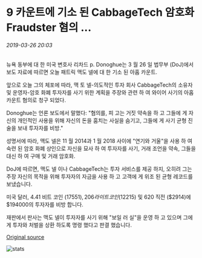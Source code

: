 # 9 카운트에 기소 된 CabbageTech 암호화 Fraudster 혐의 ...

###### 2019-03-26 20:03

뉴욕 동부에 대 한 미국 변호사 리차드 p. Donoghue는 3 월 26 일 법무부 (DoJ)에서 보도 자료에 따르면 오늘 패트릭 맥도 넬에 대 한 기소 된 아홉 카운트.

앞으로 오늘 그의 체포에 따라, 맥 토 넬-의도적인 투자 회사 CabbageTech의 소유자 및 운영자-암호 화폐 투자자를 사기 위한 계획을 주장와 관련 하 여 와이어 사기의 아홉 카운트 혐의로 청구 되었다.

Donoghue는 언론 보도에서 말했다: "혐의를, 피 고는 거짓 약속을 하 고 그들에 게 자신의 개인적인 사용을 위해 자신의 돈을 훔치는 사실을 숨기고, 그들에 게 사기 균형 진술을 보내 투자자를 비방."

성명서에 따라, 맥도 넬은 11 월 2014과 1 월 2018 사이에 "연기와 거울"을 사용 하 여 숙련 된 암호 화폐 상인으로 자신을 묘사 하 여 투자자를 사기, 거래 조언을 약속, 그들을 대신 하 여 구매 및 거래 암호화.

DoJ에 따르면, 맥도 넬 이나 CabbageTech는 투자 서비스를 제공 하지, 오히려 그는 주장 자신의 목적을 위해 투자자의 자금을 사용 하 고 고객에 게 위조 된 균형 레코드를 보냈습니다.

미국 달러, 4.41 비트 코인 ($17551), 206 라이트 코인 ($12215) 및 620 직전 ($2914)에 $194000의 투자자를 비방 합니다.

재판에서 판사는 맥도 넬이 투자자를 사기 위해 "보일 러 실"을 운영 하 고 있으며 그에 게 투자와 처벌을 상환 하도록 명령 했다고 판결 했습니다.

[Original source](https://cointelegraph.com/news/alleged-cabbagetech-crypto-fraudster-indicted-on-nine-counts)

![stats](https://c.statcounter.com/11760860/0/a89fa40b/1/ "stats")